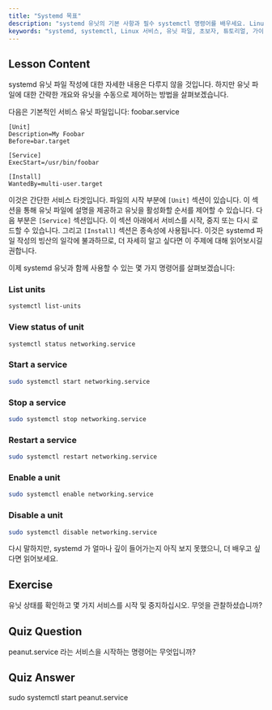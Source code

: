 ```yaml
---
title: "Systemd 목표"
description: "systemd 유닛의 기본 사항과 필수 systemctl 명령어를 배우세요. Linux 에서 서비스를 관리하고, 상태를 확인하고, 유닛을 활성화하는 방법을 이해하세요. 여정을 시작하세요!"
keywords: "systemd, systemctl, Linux 서비스, 유닛 파일, 초보자, 튜토리얼, 가이드, Linux 명령어"
---
```


## Lesson Content

systemd 유닛 파일 작성에 대한 자세한 내용은 다루지 않을 것입니다. 하지만 유닛 파일에 대한 간략한 개요와 유닛을 수동으로 제어하는 방법을 살펴보겠습니다.

다음은 기본적인 서비스 유닛 파일입니다: foobar.service

```
[Unit]
Description=My Foobar
Before=bar.target

[Service]
ExecStart=/usr/bin/foobar

[Install]
WantedBy=multi-user.target
```

이것은 간단한 서비스 타겟입니다. 파일의 시작 부분에 `[Unit]` 섹션이 있습니다. 이 섹션을 통해 유닛 파일에 설명을 제공하고 유닛을 활성화할 순서를 제어할 수 있습니다. 다음 부분은 `[Service]` 섹션입니다. 이 섹션 아래에서 서비스를 시작, 중지 또는 다시 로드할 수 있습니다. 그리고 `[Install]` 섹션은 종속성에 사용됩니다. 이것은 systemd 파일 작성의 빙산의 일각에 불과하므로, 더 자세히 알고 싶다면 이 주제에 대해 읽어보시길 권합니다.

이제 systemd 유닛과 함께 사용할 수 있는 몇 가지 명령어를 살펴보겠습니다:

### List units

```bash
systemctl list-units
```

### View status of unit

```bash
systemctl status networking.service
```

### Start a service

```bash
sudo systemctl start networking.service
```

### Stop a service

```bash
sudo systemctl stop networking.service
```

### Restart a service

```bash
sudo systemctl restart networking.service
```

### Enable a unit

```bash
sudo systemctl enable networking.service
```

### Disable a unit

```bash
sudo systemctl disable networking.service
```

다시 말하지만, systemd 가 얼마나 깊이 들어가는지 아직 보지 못했으니, 더 배우고 싶다면 읽어보세요.

## Exercise

유닛 상태를 확인하고 몇 가지 서비스를 시작 및 중지하십시오. 무엇을 관찰하셨습니까?

## Quiz Question

peanut.service 라는 서비스을 시작하는 명령어는 무엇입니까?

## Quiz Answer

sudo systemctl start peanut.service
